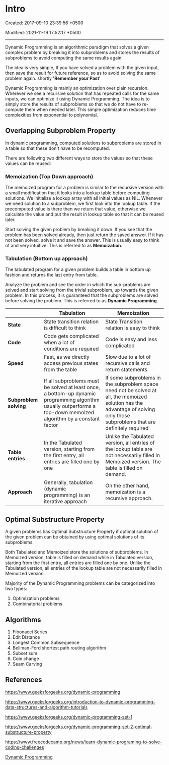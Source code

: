 # Intro

Created: 2017-09-10 23:39:56 +0500

Modified: 2021-11-19 17:52:17 +0500

---

Dynamic Programming is an algorithmic paradigm that solves a given complex problem by breaking it into subproblems and stores the results of subproblems to avoid computing the same results again.

The idea is very simple, If you have solved a problem with the given input, then save the result for future reference, so as to avoid solving the same problem again. shortly **'Remember your Past'**

Dynamic Programming is mainly an optimization over plain recursion. Wherever we see a recursive solution that has repeated calls for the same inputs, we can optimize it using Dynamic Programming. The idea is to simply store the results of subproblems so that we do not have to re-compute them when needed later. This simple optimization reduces time complexities from exponential to polynomial.

## Overlapping Subproblem Property

In dynamic programming, computed solutions to subproblems are stored in a table so that these don't have to be recomputed.

There are following two different ways to store the values so that these values can be reused:

### Memoization (Top Down approach)

The memoized program for a problem is similar to the recursive version with a small modification that it looks into a lookup table before computing solutions. We initialize a lookup array with all initial values as NIL. Whenever we need solution to a subproblem, we first look into the lookup table. If the precomputed value is there then we return that value, otherwise we calculate the value and put the result in lookup table so that it can be reused later.

Start solving the given problem by breaking it down. If you see that the problem has been solved already, then just return the saved answer. If it has not been solved, solve it and save the answer. This is usually easy to think of and very intuitive. This is referred to as **Memoization**.

### Tabulation (Bottom up approach)

The tabulated program for a given problem builds a table in bottom up fashion and returns the last entry from table.

Analyze the problem and see the order in which the sub-problems are solved and start solving from the trivial subproblem, up towards the given problem. In this process, it is guaranteed that the subproblems are solved before solving the problem. This is referred to as **Dynamic Programming**.

|  | Tabulation | Memoization |
|---|---|---|
| **State** | State transition relation is difficult to think | State Transition relation is easy to think |
| **Code** | Code gets complicated when a lot of conditions are required | Code is easy and less complicated |
| **Speed** | Fast, as we directly access previous states from the table | Slow due to a lot of recursive calls and return statements |
| **Subproblem solving** | If all subproblems must be solved at least once, a bottom-up dynamic programming algorithm usually outperforms a top-down memoized algorithm by a constant factor | If some subproblems in the subproblem space need not be solved at all, the memoized solution has the advantage of solving only those subproblems that are definitely required |
| **Table entries** | In the Tabulated version, starting from the first entry, all entries are filled one by one | Unlike the Tabulated version, all entries of the lookup table are not necessarily filled in Memoized version. The table is filled on demand. |
| **Approach** | Generally, tabulation (dynamic programming) is an iterative approach | On the other hand, memoization is a recursive approach. |

## Optimal Substructure Property

A given problems has Optimal Substructure Property if optimal solution of the given problem can be obtained by using optimal solutions of its subproblems.

Both Tabulated and Memoized store the solutions of subproblems. In Memoized version, table is filled on demand while in Tabulated version, starting from the first entry, all entries are filled one by one. Unlike the Tabulated version, all entries of the lookup table are not necessarily filled in Memoized version.

Majority of the Dynamic Programming problems can be categorized into two types:

1. Optimization problems
2. Combinatorial problems

## Algorithms

1. Fibonacci Series
2. Edit Distance
3. Longest Common Subsequence
4. Bellman-Ford shortest path routing algorithm
5. Subset sum
6. Coin change
7. Seam Carving

## References

<https://www.geeksforgeeks.org/dynamic-programming>

<https://www.geeksforgeeks.org/introduction-to-dynamic-programming-data-structures-and-algorithm-tutorials>

<https://www.geeksforgeeks.org/dynamic-programming-set-1>

<https://www.geeksforgeeks.org/dynamic-programming-set-2-optimal-substructure-property>

<https://www.freecodecamp.org/news/learn-dynamic-programing-to-solve-coding-challenges>

[Dynamic Programming](https://www.youtube.com/playlist?list=PLrmLmBdmIlpsHaNTPP_jHHDx_os9ItYXr)
